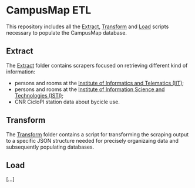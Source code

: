 # CampusMap ETL

This repository includes all the [Extract](extract), [Transform](transform) and [Load](load) scripts necessary to populate the CampusMap database.

## Extract
The [Extract](extract) folder contains scrapers focused on retrieving different kind of information:
- persons and rooms at the [Institute of Informatics and Telematics (IIT)](extract/iit.js);
- persons and rooms at the [Institute of Information Science and Technologies (ISTI)](extract/isti.js);
- CNR CicloPI station data about bycicle use.

## Transform
The [Transform](transform) folder contains a script for transforming the scraping output to a specific JSON structure needed for precisely organizaing data and subsequently populating databases.

## Load
[...]
